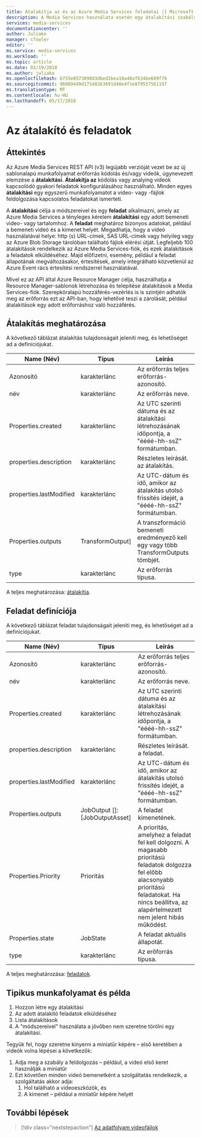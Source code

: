 ```yaml
---
title: Átalakítja az és az Azure Media Services feladatai |} Microsoft Docs
description: A Media Services használata esetén egy átalakítási szabályok vagy a videók feldolgozásához specifikációk leírása létrehozásához szükséges. Ez a cikk áttekintést nyújt az átalakító van, és hogy miképpen lehet vele.
services: media-services
documentationcenter: ''
author: Juliako
manager: cfowler
editor: ''
ms.service: media-services
ms.workload: ''
ms.topic: article
ms.date: 03/19/2018
ms.author: juliako
ms.openlocfilehash: b755e0573098d3dbed1bea18a40af634be609f76
ms.sourcegitcommit: 96089449d17548263691d40e4f1e8f9557561197
ms.translationtype: MT
ms.contentlocale: hu-HU
ms.lasthandoff: 05/17/2018
---
```

# <a name="transforms-and-jobs"></a>Az átalakító és feladatok

## <a name="overview"></a>Áttekintés 

Az Azure Media Services REST API (v3) legújabb verzióját vezet be az új sablonalapú munkafolyamat erőforrás kódolás és/vagy videók, úgynevezett elemzése a **átalakítási**. **Átalakítja az** kódolás vagy analying videók kapcsolódó gyakori feladatok konfigurálásához használható. Minden egyes **átalakítási** egy egyszerű munkafolyamatot a video- vagy -fájlok feldolgozása kapcsolatos feladatokat ismerteti. 

A **átalakítási** célja a módszereivel és egy **feladat** alkalmazni, amely az Azure Media Services a tényleges kérelem **átalakítási** egy adott bemeneti video- vagy tartalomhoz. A **feladat** meghatároz bizonyos adatokat, például a bemeneti videó és a kimenet helyét. Megadhatja, hogy a videó használatával helye: http (s) URL-címek, SAS URL-címek vagy helyileg vagy az Azure Blob Storage tárolóban található fájlok elérési útját. Legfeljebb 100 átalakítások rendelkezik az Azure Media Services-fiók, és ezek átalakítások a feladatok elküldéséhez. Majd előfizetni, esemény, például a feladat állapotának megváltozásakor, értesítések, amely integrálható közvetlenül az Azure Event rács értesítési rendszerrel használatával. 

Mivel ez az API által Azure Resource Manager célja, használhatja a Resource Manager-sablonok létrehozása és telepítése átalakítások a Media Services-fiók. Szerepköralapú hozzáférés-vezérlés is is szintjén adhatók meg az erőforrás ezt az API-ban, hogy lehetővé teszi a zárolását, például átalakítások egy adott erőforráshoz való hozzáférés.

## <a name="transform-definition"></a>Átalakítás meghatározása

A következő táblázat átalakítás tulajdonságait jeleníti meg, és lehetőséget ad a definíciójukat.

|Name (Név)|Típus|Leírás|
|---|---|---|
|Azonosító|karakterlánc|Az erőforrás teljes erőforrás-azonosító.|
|név|karakterlánc|Az erőforrás neve.|
|Properties.created |karakterlánc|Az UTC szerinti dátuma és az átalakítási létrehozásának időpontja, a "éééé-hh-ssZ" formátumban.|
|properties.description |karakterlánc|Részletes leírását. az átalakítás.|
|properties.lastModified |karakterlánc|Az UTC-dátum és idő, amikor az átalakítás utolsó frissítés idejét, a "éééé-hh-ssZ" formátumban.|
|Properties.outputs |TransformOutput]|A transzformáció bemeneti eredményező kell egy vagy több TransformOutputs tömbjét.|
|type|karakterlánc|Az erőforrás típusa.|

A teljes meghatározása: [átalakítja](https://docs.microsoft.com/rest/api/media/transforms).

## <a name="job-definition"></a>Feladat definíciója

A következő táblázat feladat tulajdonságait jeleníti meg, és lehetőséget ad a definíciójukat.

|Name (Név)|Típus|Leírás|
|---|---|---|
|Azonosító|karakterlánc|Az erőforrás teljes erőforrás-azonosító.|
|név|karakterlánc|Az erőforrás neve.|
|Properties.created |karakterlánc|Az UTC szerinti dátuma és az átalakítási létrehozásának időpontja, a "éééé-hh-ssZ" formátumban.|
|properties.description |karakterlánc|Részletes leírását. a feladat.|
|properties.lastModified |karakterlánc|Az UTC-dátum és idő, amikor az átalakítás utolsó frissítés idejét, a "éééé-hh-ssZ" formátumban.|
|Properties.outputs |JobOutput []: [JobOutputAsset] |A feladat kimenetének.|
|Properties.Priority |Prioritás |A prioritás, amelyhez a feladat fel kell dolgozni. A magasabb prioritású feladatok dolgozza fel előbb alacsonyabb prioritású feladatokat. Ha nincs beállítva, az alapértelmezett nem jelent hibás működést.
|Properties.state |JobState |A feladat aktuális állapotát.
|type|karakterlánc|Az erőforrás típusa.|

A teljes meghatározása: [feladatok](https://docs.microsoft.com/rest/api/media/jobs).

## <a name="typical-workflow-and-example"></a>Tipikus munkafolyamat és példa

1. Hozzon létre egy átalakítási 
2. Az adott átalakító feladatok elküldéséhez 
3. Lista átalakítások 
4. A "módszereivel" használata a jövőben nem szeretne törölni egy átalakítási. 

Tegyük fel, hogy szeretne kinyerni a miniatűr képére – első keretében a videók volna lépései a következők: 

1. Adja meg a szabály a feldolgozás – például, a videó első keret használják a miniatűr 
2. Ezt követően minden videó bemenetként a szolgáltatás rendelkezik, a szolgáltatás akkor adja: 
    1. Hol található a videoeszközök, és 
    2. A kimenet – például a miniatűr képére helyét 

## <a name="next-steps"></a>További lépések

> [!div class="nextstepaction"]
> [Az adatfolyam videofájlok](stream-files-dotnet-quickstart.md)
